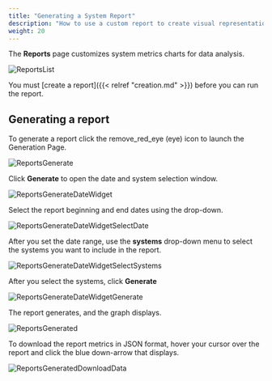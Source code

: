 ```yaml
---
title: "Generating a System Report"
description: "How to use a custom report to create visual representations of collected system metrics."
weight: 20
---
```


The **Reports** page customizes system metrics charts for data analysis.

![ReportsList](/images/TrueCommand/Reports/ReportsList.png "Reports List")

You must [create a report]({{< relref "creation.md" >}}) before you can run the report.

## Generating a report

To generate a report click the <mat-icon role="img" class="mat-icon notranslate material-icons mat-icon-no-color" aria-hidden="true">remove_red_eye</mat-icon> (eye) icon to launch the Generation Page.

![ReportsGenerate](/images/TrueCommand/Reports/ReportsGenerate.png "Reports Generate")

Click **Generate** to open the date and system selection window.

![ReportsGenerateDateWidget](/images/TrueCommand/Reports/ReportsGenerateDateWidget.png "Reports Generate Date Widget")

Select the report beginning and end dates using the drop-down.

![ReportsGenerateDateWidgetSelectDate](/images/TrueCommand/Reports/ReportsGenerateDateWidgetSelectDate.png "Reports Generate Date Widget Select Date")

After you set the date range, use the **systems** drop-down menu to select the systems you want to include in the report.

![ReportsGenerateDateWidgetSelectSystems](/images/TrueCommand/Reports/ReportsGenerateDateWidgetSelectSystems.png "Reports Generate Date Widget Select Systems")

After you select the systems, click **Generate**

![ReportsGenerateDateWidgetGenerate](/images/TrueCommand/Reports/ReportsGenerateDateWidgetGenerate.png "Reports Generate Date Widget Generate")

The report generates, and the graph displays. 

![ReportsGenerated](/images/TrueCommand/Reports/ReportsGenerated.png "ReportsGenerated")

To download the report metrics in <file>JSON</file> format, hover your cursor over the report and click the blue down-arrow that displays. 

![ReportsGeneratedDownloadData](/images/TrueCommand/Reports/ReportsGeneratedDownloadData.png "Reports Generated Download Data")